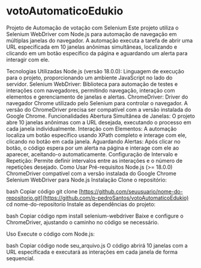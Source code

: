 # votoAutomaticoEdukio
Projeto de Automação de votação com Selenium
Este projeto utiliza o Selenium WebDriver com Node.js para automação de navegação em múltiplas janelas do navegador. A automação executa a tarefa de abrir uma URL especificada em 10 janelas anônimas simultâneas, localizando e clicando em um botão específico da página e aguardando um alerta para interagir com ele.

Tecnologias Utilizadas
Node.js (versão 18.0.0): Linguagem de execução para o projeto, proporcionando um ambiente JavaScript no lado do servidor.
Selenium WebDriver: Biblioteca para automação de testes e interações com navegadores, permitindo navegação, interação com elementos e gerenciamento de janelas e alertas.
ChromeDriver: Driver do navegador Chrome utilizado pelo Selenium para controlar o navegador. A versão do ChromeDriver precisa ser compatível com a versão instalada do Google Chrome.
Funcionalidades
Abertura Simultânea de Janelas: O projeto abre 10 janelas anônimas com a URL desejada, executando o processo em cada janela individualmente.
Interação com Elementos: A automação localiza um botão específico usando XPath completo e interage com ele, clicando no botão em cada janela.
Aguardando Alertas: Após clicar no botão, o código espera por um alerta na página e interage com ele ao aparecer, aceitando-o automaticamente.
Configuração de Intervalo e Repetição: Permite definir intervalos entre as interações e o número de repetições desejado.
Como Usar
Pré-requisitos
Node.js (>= 18.0.0)
ChromeDriver compatível com a versão instalada do Google Chrome
Selenium WebDriver para Node.js
Instalação
Clone o repositório:

bash
Copiar código
git clone [https://github.com/seuusuario/nome-do-repositorio.git](https://github.com/p-pedroSantos/votoAutomaticoEdukio)
cd nome-do-repositorio
Instale as dependências do projeto:

bash
Copiar código
npm install selenium-webdriver
Baixe e configure o ChromeDriver, ajustando o caminho no código se necessário.

Uso
Execute o código com Node.js:

bash
Copiar código
node seu_arquivo.js
O código abrirá 10 janelas com a URL especificada e executará as interações em cada janela de forma sequencial.
